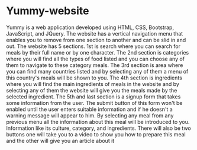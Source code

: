 # Yummy-website

Yummy is a web application developed using HTML, CSS, Bootstrap, JavaScript, and JQuery. The website has a vertical navigation menu that enables you to remove from one section to another and can be slid in and out.
The website has 5 sections. 1st is search where you can search for meals by their full name or by one character. The 2nd section is categories where you will find all the types of food listed and you can choose any of them to navigate to these category meals. The 3rd section is area where you can find many countries listed and by selecting any of them a menu of this country's meals will be shown to you.
The 4th section is ingredients where you will find the main ingredients of meals in the website and by selecting any of them the website will give you the meals made by the selected ingredient.
The 5th and last section is a signup form that takes some information from the user. The submit button of this form won't be enabled until the user enters suitable information and if he doesn't a warning message will appear to him.
By selecting any meal from any previous menu all the information about this meal will be introduced to you. Information like its culture, category, and ingredients. There will also be two buttons one will take you to a video to show you how to prepare this meal and the other will give you an article about it
